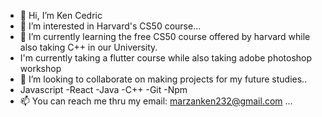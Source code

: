 - 👋 Hi, I’m Ken Cedric 
- 👀 I’m interested in  Harvard's CS50 course...
- 🌱 I’m currently learning  the free CS50 course offered by harvard while also taking C++ in our University.
- I'm currently taking a flutter course while also taking adobe photoshop workshop
- 💞️ I’m looking to collaborate on making projects for my future studies..
- Javascript
-React
-Java
-C++
-Git
-Npm
- 📫 You can reach me thru my email: marzanken232@gmail.com ...

<!---
KenMarzan/KenMarzan is a ✨ special ✨ repository because its `README.md` (this file) appears on your GitHub profile.
You can click the Preview link to take a look at your changes.
--->
